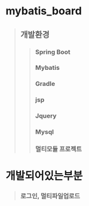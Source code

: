 # mybatis_board
> ## 개발환경
>> ### Spring Boot
>> ### Mybatis
>> ### Gradle
>> ### jsp
>> ### Jquery
>> ### Mysql
>> ### 멀티모듈 프로젝트




# 개발되어있는부분
> ### 로그인, 멀티파일업로드 

